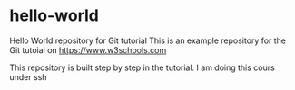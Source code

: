 # hello-world
Hello World repository for Git tutorial
This is an example repository for the Git tutoial on https://www.w3schools.com

This repository is built step by step in the tutorial.
I am doing this cours under ssh
